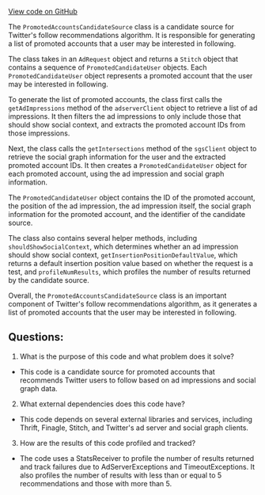 [View code on GitHub](https://github.com/misbahsy/the-algorithm/follow-recommendations-service/common/src/main/scala/com/twitter/follow_recommendations/common/candidate_sources/promoted_accounts/PromotedAccountsCandidateSource.scala)

The `PromotedAccountsCandidateSource` class is a candidate source for Twitter's follow recommendations algorithm. It is responsible for generating a list of promoted accounts that a user may be interested in following. 

The class takes in an `AdRequest` object and returns a `Stitch` object that contains a sequence of `PromotedCandidateUser` objects. Each `PromotedCandidateUser` object represents a promoted account that the user may be interested in following. 

To generate the list of promoted accounts, the class first calls the `getAdImpressions` method of the `adserverClient` object to retrieve a list of ad impressions. It then filters the ad impressions to only include those that should show social context, and extracts the promoted account IDs from those impressions. 

Next, the class calls the `getIntersections` method of the `sgsClient` object to retrieve the social graph information for the user and the extracted promoted account IDs. It then creates a `PromotedCandidateUser` object for each promoted account, using the ad impression and social graph information. 

The `PromotedCandidateUser` object contains the ID of the promoted account, the position of the ad impression, the ad impression itself, the social graph information for the promoted account, and the identifier of the candidate source. 

The class also contains several helper methods, including `shouldShowSocialContext`, which determines whether an ad impression should show social context, `getInsertionPositionDefaultValue`, which returns a default insertion position value based on whether the request is a test, and `profileNumResults`, which profiles the number of results returned by the candidate source. 

Overall, the `PromotedAccountsCandidateSource` class is an important component of Twitter's follow recommendations algorithm, as it generates a list of promoted accounts that the user may be interested in following.
## Questions: 
 1. What is the purpose of this code and what problem does it solve?
- This code is a candidate source for promoted accounts that recommends Twitter users to follow based on ad impressions and social graph data.
2. What external dependencies does this code have?
- This code depends on several external libraries and services, including Thrift, Finagle, Stitch, and Twitter's ad server and social graph clients.
3. How are the results of this code profiled and tracked?
- The code uses a StatsReceiver to profile the number of results returned and track failures due to AdServerExceptions and TimeoutExceptions. It also profiles the number of results with less than or equal to 5 recommendations and those with more than 5.